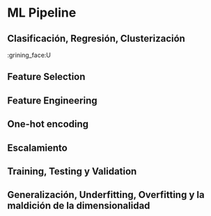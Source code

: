 # ML Pipeline
## Clasificación, Regresión, Clusterización
:grining_face:U
## Feature Selection

## Feature Engineering

## One-hot encoding

## Escalamiento

## Training, Testing y Validation

## Generalización, Underfitting, Overfitting y la maldición de la dimensionalidad